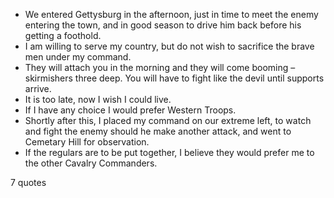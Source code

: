  - We entered Gettysburg in the afternoon, just in time to meet the enemy entering the town, and in good season to drive him back before his getting a foothold.
 - I am willing to serve my country, but do not wish to sacrifice the brave men under my command.
 - They will attach you in the morning and they will come booming – skirmishers three deep. You will have to fight like the devil until supports arrive.
 - It is too late, now I wish I could live.
 - If I have any choice I would prefer Western Troops.
 - Shortly after this, I placed my command on our extreme left, to watch and fight the enemy should he make another attack, and went to Cemetary Hill for observation.
 - If the regulars are to be put together, I believe they would prefer me to the other Cavalry Commanders.

7 quotes